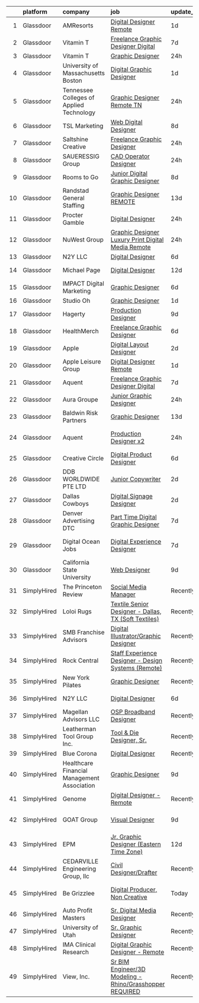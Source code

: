

|    | platform    | company                                     | job                                                                                                                                                                                                                                                                                                                                                                                                                                                                                                                                                                                                                                                                                                                                                                                                                                                                                                                                                                                                                                                                                                                                                                                                                                                                                                                                                                                                                                | update_time   | location             |
|---:|:------------|:--------------------------------------------|:-----------------------------------------------------------------------------------------------------------------------------------------------------------------------------------------------------------------------------------------------------------------------------------------------------------------------------------------------------------------------------------------------------------------------------------------------------------------------------------------------------------------------------------------------------------------------------------------------------------------------------------------------------------------------------------------------------------------------------------------------------------------------------------------------------------------------------------------------------------------------------------------------------------------------------------------------------------------------------------------------------------------------------------------------------------------------------------------------------------------------------------------------------------------------------------------------------------------------------------------------------------------------------------------------------------------------------------------------------------------------------------------------------------------------------------|:--------------|:---------------------|
|  1 | Glassdoor   | AMResorts                                   | [Digital Designer  Remote](https://www.glassdoor.com/partner/jobListing.htm?pos=120&ao=1136043&s=58&guid=000001821f88aaee8207ffe48c24331f&src=GD_JOB_AD&t=SR&vt=w&cs=1_9cef31d6&cb=1658386427067&jobListingId=1008014582739&jrtk=3-0-1g8fohapljrqn801-1g8fohaq22ap0000-a6af4d5b4dea0c15-)                                                                                                                                                                                                                                                                                                                                                                                                                                                                                                                                                                                                                                                                                                                                                                                                                                                                                                                                                                                                                                                                                                                                          | 1d            | Newtown Square, PA   |
|  2 | Glassdoor   | Vitamin T                                   | [Freelance Graphic Designer  Digital ](https://www.glassdoor.com/partner/jobListing.htm?pos=112&ao=1110586&s=58&guid=000001821f88aaee8207ffe48c24331f&src=GD_JOB_AD&t=SR&vt=w&cs=1_07ca1f8d&cb=1658386427066&jobListingId=1008003371939&cpc=334ABAF5D42DC775&jrtk=3-0-1g8fohapljrqn801-1g8fohaq22ap0000-b8aaf4f790a6822f--6NYlbfkN0DMrcEu7yrtATojKJA7cEzGQ3FdRGWLh0CZQInL4ECGI6k5tN82kdM0cJmh4vC7GgjKNvTzYday83o81_T4WKA7b-d9Hj33A104tepf51FPuFTB1Ljl-RdeiHAR7waaXXEbP6UQJH3qO91B-OiRteeOFAg_UGoOJfky8aSC0JcLRYENZb5WaXlpFd2GNE93ocRvHTwS6xRAMf8YBJR4vVYS4GxoweThdBuQc2f4njIHf9aVm2jhRlQD9qEFSoew_7mNZfEed7EdGCpbSBIGvL8qGIck6A4pFEh1F0BFQuYG3pXta28mHEbtewl9JZdvuW1Pq3fIyR17mvEqnfcYMMxpPUkjRLr_nMncbrdtdAAV1YeHQgbv8nQl8v104-CVl06KTDYajtDrRiS_X-kLKFRSgBl_z02mkk57YRwOD84reMqeFCpKkYMzm8t0dKNZf3b8ISScG1hcb5WBx1i_ZDql)                                                                                                                                                                                                                                                                                                                                                                                                                                                                                                                                                                                                         | 7d            | Boston, MA           |
|  3 | Glassdoor   | Vitamin T                                   | [Graphic Designer](https://www.glassdoor.com/partner/jobListing.htm?pos=116&ao=1110586&s=58&guid=000001821f88aaee8207ffe48c24331f&src=GD_JOB_AD&t=SR&vt=w&cs=1_9d282ae8&cb=1658386427067&jobListingId=1008018057379&cpc=9908D8D4413DBB8A&jrtk=3-0-1g8fohapljrqn801-1g8fohaq22ap0000-b34f1ba438c4c5b8--6NYlbfkN0DMrcEu7yrtATojKJA7cEzGQ3FdRGWLh0CZQInL4ECGI6k5tN82kdM0OKoro5eXmjoz94zjfMuFWQiIv_mxof0hkcDijtM8cE3Zrrpjl5ONfIMATkHEfoiZ_tt6s0Ov56emX9D9Y1aqgAbeTtzstjKKbbDSG49_if5dtP_aZ9CoTlug1Hd8murmYMPKCxNI40c8n79AGkh2d7fWRvNkSFsnBu6fEasK38s8HoH7q9VUQhdM6ofPJGmNoPm6DZ24f6mwrjudHS_QaHcrXTN66KqUdbo1XFF66_WDxtzWzUEdVeNgWuync4fmsRWnBUvwM8NpBp0VPbIA_73v8jgZ_t9eoYqgSFuAiYyH2wMhHAvrt3IoB0zNtlNfnKhXwvWqhh2i_bDZU5oNbU85kyaTh2cNasP5gQ_WOm6IBedUgMl8QmlsdYOS0ZBoAC5pgYze79urbI1ffbRDshvQFqY1yb7Z)                                                                                                                                                                                                                                                                                                                                                                                                                                                                                                                                                                                                                             | 24h           | Remote               |
|  4 | Glassdoor   | University of Massachusetts Boston          | [Digital Graphic Designer](https://www.glassdoor.com/partner/jobListing.htm?pos=102&ao=1110586&s=58&guid=000001821f88aaee8207ffe48c24331f&src=GD_JOB_AD&t=SR&vt=w&cs=1_1d4ca17c&cb=1658386427063&jobListingId=1008014964219&cpc=C5F9C09AE97B3D2F&jrtk=3-0-1g8fohapljrqn801-1g8fohaq22ap0000-8b70a8eaa31edfc4--6NYlbfkN0BOsTZtD1MWJNjHX2VBq8FLDvIH-gLsnwmSGJ_DSZFcTubVkk3NCLU_h5BDSon7PBwyCKRFQGH0jcz9BkOovZokxfW_6w_PUzd_N3cdy_vH6D0gXp7A1EE9oPRjxmW1gHHjcqERMN1n0c-7BCkBhuywrN6BV9MCDkXvZ1SYgA_Ee25oaeKQntMt7BV1UK-oA1A6xDECWWhPmo9gBPQmGLxQgSZ6OnkzPgaB1oaAhy22vaG_TSAPzZhLpx6Hd5-KVPSlIo_9dvESJQHtnJKoaCX_fMwSy9qqMTk3AJWiYnNlboyhmwJthbYWUTimCqPXAOxAl0ESbmw8RQ-Y2FA6WAunOfRbgRyKkQao5HZAH9qcBbbxHRdIovpYGuiycK6AJNMmI7Hr0Uh3EpviVnhEmxVxRuMzZD4pIoKEK86Dc3pMCNkqURUomzBlZ0zphouF_1yo8gE7eXXxR7L1Gt7jCLTAfU8E8Vw1B6EYb7peu2d8X4EKrDmZR6ltxFXhPQNzt3Ww49sZRNHFoaQWsMRVxin8EZdIuS-1iiXCaLDP22VGzD_DDKAxJ614MxLtizFycEc%3D)                                                                                                                                                                                                                                                                                                                                                                                                                                                                                                       | 1d            | Boston, MA           |
|  5 | Glassdoor   | Tennessee Colleges of Applied Technology    | [Graphic Designer  Remote TN ](https://www.glassdoor.com/partner/jobListing.htm?pos=127&ao=1136043&s=58&guid=000001821f88aaee8207ffe48c24331f&src=GD_JOB_AD&t=SR&vt=w&cs=1_757ec843&cb=1658386427067&jobListingId=1008017737818&jrtk=3-0-1g8fohapljrqn801-1g8fohaq22ap0000-b027617f5c1c88f9-)                                                                                                                                                                                                                                                                                                                                                                                                                                                                                                                                                                                                                                                                                                                                                                                                                                                                                                                                                                                                                                                                                                                                      | 24h           | Tennessee            |
|  6 | Glassdoor   | TSL Marketing                               | [Web   Digital Designer](https://www.glassdoor.com/partner/jobListing.htm?pos=126&ao=1136043&s=58&guid=000001821f88aaee8207ffe48c24331f&src=GD_JOB_AD&t=SR&vt=w&ea=1&cs=1_ee5f1ae4&cb=1658386427067&jobListingId=1008000414427&jrtk=3-0-1g8fohapljrqn801-1g8fohaq22ap0000-55f7859bae5b66f6-)                                                                                                                                                                                                                                                                                                                                                                                                                                                                                                                                                                                                                                                                                                                                                                                                                                                                                                                                                                                                                                                                                                                                       | 8d            | Remote               |
|  7 | Glassdoor   | Saltshine Creative                          | [Freelance Graphic Designer](https://www.glassdoor.com/partner/jobListing.htm?pos=121&ao=1136043&s=58&guid=000001821f88aaee8207ffe48c24331f&src=GD_JOB_AD&t=SR&vt=w&ea=1&cs=1_67b40b99&cb=1658386427067&jobListingId=1008017382989&jrtk=3-0-1g8fohapljrqn801-1g8fohaq22ap0000-47b702359c2592fd-)                                                                                                                                                                                                                                                                                                                                                                                                                                                                                                                                                                                                                                                                                                                                                                                                                                                                                                                                                                                                                                                                                                                                   | 24h           | United States        |
|  8 | Glassdoor   | SAUERESSIG Group                            | [CAD Operator Designer](https://www.glassdoor.com/partner/jobListing.htm?pos=101&ao=1110586&s=58&guid=000001821f88aaee8207ffe48c24331f&src=GD_JOB_AD&t=SR&vt=w&cs=1_5f78b5b9&cb=1658386427063&jobListingId=1008017844383&cpc=31D92C3C5F3D4D46&jrtk=3-0-1g8fohapljrqn801-1g8fohaq22ap0000-845832f71c91c355--6NYlbfkN0A-FFjrYb3soGyNQt2RAhuSTdaxDAYxxY3Vcfe1-bdXvbP_zIzaDehkVWTkt9YafNx1OJGYuiOlKROS9bjvLL-MpZKMg86sF0PG3y3iYt8ERC9yOC7s-FeUxMDSL7e0eXhj1kkpMwiNYC2oM9Q14yvyD2gi_IvZkiMKYhBZO64VnqtCu-zV1MvtDky1xN28O7jAHTDgkB_j7fFe3S7MizvnsOgrgivIwksY_HUZMc7znIaEi0TYjSquG79ArEqk9KBwKIqMp6ZNl-rb1O4cRYJA0v953pcOoDfV5wghHRJHmeLMF5x_NhhSbARmQX9a5KDQ8fqSp5KckYD44dzNrISxsgyeuh41yffdeG1Eb7h2zpEdImTuRDz7QF-g6F5VX8B9cQdaddtRpTS3j9bFyzUNhDZ_J5ybGb8ALvzfGfw4HxtqIDPsSaQVJiUnjLtZcyebb671ZeRkLDtnwwL_oT6nl4fR5AVmNlrFdh1T-42p4gymITTITB4G35X-Z_uv0fuB4rbNRw9j1GN4uQy_SQoQcbBXd-AIAi6d9imJvLvFoRNGhz8QcmuJXdHP8RpTmu65-TrZaHbO0_1pbTBoNE6siRJ_rUAkGJCmDBczrNsDwRsqD0V6v_ZW9L8QQBJ55l3AtYideEcCFW3kGX76bSzOISIsK-QkI8U%3D)                                                                                                                                                                                                                                                                                                                                                                                                          | 24h           | Phoenix, AZ          |
|  9 | Glassdoor   | Rooms to Go                                 | [Junior Digital Graphic Designer](https://www.glassdoor.com/partner/jobListing.htm?pos=104&ao=1110586&s=58&guid=000001821f88aaee8207ffe48c24331f&src=GD_JOB_AD&t=SR&vt=w&ea=1&cs=1_b3529778&cb=1658386427064&jobListingId=1008001148728&cpc=AC285F3A3ECA6BB0&jrtk=3-0-1g8fohapljrqn801-1g8fohaq22ap0000-74276c1bbba1a979--6NYlbfkN0DQkrWslipYdAKKBYyyAy12PZe5Qif844XZvzAwxKbcyIRxhdHaqMzJraSVoY3LdvZUnxckYEK1smmjb8RstgBo6vXmKg0YAPBg0DD6VgXZZtpqUR1_Y4DfY0Jt9XSCt80yXKDC09bs5r2Ui2AKEw_yV7HLv_WzlmD7RtLNijOgqK_98xzQPpdxoE6j_KAh4QllPpACQsGCZYHDcILzEU44WTOfkBzqcWep669Pp1-7mMBZD6WO8MSeNDqUWxh3NVhJHH-O8KNV8mryCVHvv64gbpoT0NRzuyBc1yTbnibo4T7tY2X5JbqXVmMmLQK4qM1Wed2Z0RrQ9iOrZZT5gcFWPGaxJYJCTwLvJp5Dw0Nk1kswcPP7ZChv_UEXohLTav-4iS7xbe3kixuElnxSw0uCwWRXya9zQNe_f4hFd93g5CswWsCmG2UQ3iA9XbEepryhOhthMe5wr94YdGyfzLfrmKzWXZCp39MZwc5NfEvEEGDxiAJdwLUY3c8u3VbnVKSfG0g0SnR7TJAUouVDV42I9Z9RnCLUGQtdEk61FLfeoA%3D%3D)                                                                                                                                                                                                                                                                                                                                                                                                                                                                                                             | 8d            | Atlanta, GA          |
| 10 | Glassdoor   | Randstad General Staffing                   | [Graphic Designer   REMOTE](https://www.glassdoor.com/partner/jobListing.htm?pos=110&ao=1110586&s=58&guid=000001821f88aaee8207ffe48c24331f&src=GD_JOB_AD&t=SR&vt=w&ea=1&cs=1_1b80669f&cb=1658386427066&jobListingId=1007990726948&cpc=8795CF9063CD573D&jrtk=3-0-1g8fohapljrqn801-1g8fohaq22ap0000-4705afaf81c910a4--6NYlbfkN0BP0SNj5t90jkfF5SbRhYc-YYyKnIlIACqwosTKYtJiUOPFcGVraBBNH3PqNVaKMlOuVmRJWKrrq4EM2jRhWlKfZxM8eXEywoHlN3U-M2UVWO94To79VdvpioeFj0KoewcVhePBU7vspZEM1G4UbOHc7zykI3Y0lskQjYjoXHr1-1fzniQvjeCbocNWq5LjqS6eVN6UFG7UW9ICIBm4lwTp5hR_ojGMrHglSZrth8xVFJNN77jB83RZtYXGR4M2npShJQQ_aWUOa2zYNvsJhWcG3RfKVo9-PsuZarli-iL9f6KhAHndv2KLmOHOiMzUGoEKQ8RF5GMnFpIWeiUFxYyPV1wVvRcNRZO-6lJ46UGSAMMbfP6dc3HgQz3MC2xqowPEO8FtU8a8TvYSqkXmpwEUDiuXjRZudp6giJAImH0FNBxVJuJL4J55IJ9rWeRl9A8ecaM0htFNtsjZceYJSrmpcBPJwrzjF0X1k33AmD5sl1rllE4brFfqCtbx322UDxFn1lsJ87BkNSMbUNirnPucaFxD4jUoI-JrRmaOJFZtjCPTsd-Y6HEB3Taz0MpnJ0bJB5jSWG_Ov4K-H-PML2f_HsnQate4EMqOqp1rOCXtODSiWNJlNDeH-RkyeNtotxdUbyhSIBrTrjaWmzWKxzkxWEmceW60hU8%3D)                                                                                                                                                                                                                                                                                                                                                                                                 | 13d           | Remote               |
| 11 | Glassdoor   | Procter   Gamble                            | [Digital Designer](https://www.glassdoor.com/partner/jobListing.htm?pos=117&ao=1136043&s=58&guid=000001821f88aaee8207ffe48c24331f&src=GD_JOB_AD&t=SR&vt=w&cs=1_b22d6645&cb=1658386427067&jobListingId=1008017602744&jrtk=3-0-1g8fohapljrqn801-1g8fohaq22ap0000-8584ddaa98becea2-)                                                                                                                                                                                                                                                                                                                                                                                                                                                                                                                                                                                                                                                                                                                                                                                                                                                                                                                                                                                                                                                                                                                                                  | 24h           | Cincinnati, OH       |
| 12 | Glassdoor   | NuWest Group                                | [Graphic Designer  Luxury Print   Digital Media  Remote  ](https://www.glassdoor.com/partner/jobListing.htm?pos=106&ao=1110586&s=58&guid=000001821f88aaee8207ffe48c24331f&src=GD_JOB_AD&t=SR&vt=w&ea=1&cs=1_a00e40e6&cb=1658386427065&jobListingId=1008018246750&cpc=47CFDC01B3F81FAC&jrtk=3-0-1g8fohapljrqn801-1g8fohaq22ap0000-86aeee7ca621c6bf--6NYlbfkN0DWCPMblvXmg65e051I_4RS2vwM3HfOIbdzHgj0Ry8eUTX2grtM8WtZedPS-r9tmH-it_c58YA3SJkQIyd9c9uCjTqEP9O2jUZQ2ifxV2g0TlZ52NYH6mne5Tx4hww6hsJ-f_HF0cTEOEQY-ofhY3S2GN2hVGt7SSsYTf3n16X2WmTNQN5dzj4zwdnbVHQnCyaRW0wh31nLwKF01zuolQhumD1CmtMRumWY9K64INlFADgKj7LaSeFx3ECTxZr2dCTi05YBRtui_lkz8-v_6jE6M4rDx9j7iQpah5DLdgelOWNoGte-8vk3eeysEHANNZpiX9WJ5jF7vj8VRWoYl9Np9hOQ8sIIFdDfG-RcLkDYoKL68KQBgelp8sQatEUOTlPIIi35r2s40zzlrAU211hdOZNySFl7yi-YETYLb5UqxhNGrWIEeBJWIfdE9E2ar31v01Phc2Esme2cVIs85im_sDXLpVHp_OYRgb1fTHxWFz6lWB6g582Sds3d6edk6MM90fB1iUiEvth2ur_NcjJB)                                                                                                                                                                                                                                                                                                                                                                                                                                                                                                                | 24h           | Remote               |
| 13 | Glassdoor   | N2Y LLC                                     | [Digital Designer](https://www.glassdoor.com/partner/jobListing.htm?pos=122&ao=1136043&s=58&guid=000001821f88aaee8207ffe48c24331f&src=GD_JOB_AD&t=SR&vt=w&ea=1&cs=1_eac6081c&cb=1658386427067&jobListingId=1008006150467&jrtk=3-0-1g8fohapljrqn801-1g8fohaq22ap0000-23e569ce90aa70b5-)                                                                                                                                                                                                                                                                                                                                                                                                                                                                                                                                                                                                                                                                                                                                                                                                                                                                                                                                                                                                                                                                                                                                             | 6d            | Remote               |
| 14 | Glassdoor   | Michael Page                                | [Digital Designer](https://www.glassdoor.com/partner/jobListing.htm?pos=114&ao=1110586&s=58&guid=000001821f88aaee8207ffe48c24331f&src=GD_JOB_AD&t=SR&vt=w&cs=1_0ba985dd&cb=1658386427067&jobListingId=1007993312462&cpc=F41FEAB56D215062&jrtk=3-0-1g8fohapljrqn801-1g8fohaq22ap0000-b4c50ff3e5144108--6NYlbfkN0BR3ykMnr3Vw97HK5IC0i9Uo32NXohanwqRY-CI8z69bhgeevNMD5Qwspc8okAYAwbHCAgRIGHZUEbQR1Qh51-rf2wgaQqQHkD1oQit1heLhUHKWulw1oHSYIoPb6uTeCP7UtCyRWYsjfBIMhojtYXtWi_Y4XJOpgm4CQFcwrm3tNM-va1UggCyQww1G6srswOV3zHoUjN52_YxDJVrujiBn1RIDHKgF8rWcGSsYg0K_BborVw1aY06CmOS9IVHgnitNuzIwhGg9z5i1KaCK4elTj95avQJE9mV1j-lJSSuoiug81KeqnQ2N_wLWDmNUe41gIlxMiz8d3qMoTTFY7PwZnw-qoBTi6Ey9nocuQTYW3KBwhqZxy7Cxvcr21P8wINXLv_09yPZatgN8OcuwpcS_kxt2VWt7scpJ544jQTpr5xJzT3oMx4WePOGNwhp-VTE5ULW9Gx6gDuA3Z8aquOya-4eQoPGONQ7awVeSUHu82TX4cMZgbGWQ_ie3tk9JJRApELdGW48gVXpQN9uPrjCr5RRxIYY9vLMue29EXSM_0fyq48cT8tqUX2X0-UeALQXY18QT4u-axzx-r05xDE64irv4YR9x8cff8AXvRKx0WUuRGJ60yMSe0BY_f0dM-dk_QYtj26LxB02_Le5d0njaW1CigeD7sGE6IiTYW6hZ5gfYnKLCrttXykEi7oiVUfqZK-plAXrgLGwbVS2sxrDZfAbU_XM6zJfJPTJrDgvcMIFbxfc7KwcHJw21AOQa53s5VB7hQKuoN2u-r4824S6miFK3TOeWjNp6rfI2W_oNS0dj6BNqinF1JS-23BiM3kSf_XwAFFMlGO7jtZXdwXxRxKn_GaVaI5LtwxybRcZ4VEWtY12bMnX0g0SN9jHfA0q0CRPe4U3RUD8YXeqWBfk6dx_Ki7KInc-DNUdhyluDsiUjRV2LZot_CE7ZmxWwiVzd09r3MgpWjkb412pleHYbuLWdkY3K6MeSPXVR9wNPg2mIVn5JRNJqueSGo2JDBNT-M-Lr8yZ0YPdF-OE6VnTQ7zFqTIslDGS6gt73yMjiw%3D%3D) | 12d           | New York, NY         |
| 15 | Glassdoor   | IMPACT Digital Marketing                    | [Graphic Designer](https://www.glassdoor.com/partner/jobListing.htm?pos=125&ao=1136043&s=58&guid=000001821f88aaee8207ffe48c24331f&src=GD_JOB_AD&t=SR&vt=w&ea=1&cs=1_14dfd158&cb=1658386427067&jobListingId=1008006624259&jrtk=3-0-1g8fohapljrqn801-1g8fohaq22ap0000-af01c3dc37756a8e-)                                                                                                                                                                                                                                                                                                                                                                                                                                                                                                                                                                                                                                                                                                                                                                                                                                                                                                                                                                                                                                                                                                                                             | 6d            | Remote               |
| 16 | Glassdoor   | Studio Oh                                   | [Graphic Designer](https://www.glassdoor.com/partner/jobListing.htm?pos=109&ao=1110586&s=58&guid=000001821f88aaee8207ffe48c24331f&src=GD_JOB_AD&t=SR&vt=w&ea=1&cs=1_e77c2ef4&cb=1658386427066&jobListingId=1008014763391&cpc=334ABAF5D42DC775&jrtk=3-0-1g8fohapljrqn801-1g8fohaq22ap0000-7f0a677e82384868--6NYlbfkN0AmLabXY7J6JPiiqr1lOxmFtP62cZVRFrUdLjQL4b-L8eQ7-McrdDuV3YRHJQOTQk174tc6JZEMj2QpUGftsfAO7GUij31hKg4Y7oKky-_lDOoRkdpghXACcRguC49d5mjaQVJDqGUQpRQ0YIExfbvSeERIUriCtVpel_zEhXiVTzm-3quUxj78ttm5LKc3vcjC5-_becftWt5eiPouj5tBsDr1LjPgp0lgH7AjKiMqeCrPL1IBvpS6taMDSIKhH9rW0SQg5TeUotGA3deVceQlgFtJ6XI7uyyglSFr2eyjP0t4e0R2XOPykxu04da8rRKGnHD4qUibo9PuBbE1_tOB6hz0v_pKrgUXDrTN8mIGvjbwK21dZ66Wrbp17VS1tCv-W_Ug7S2dNxrb--11UjbfBIfWL-VP1rl34p65I3QdvYbnLx2uSsdBhmiMeGsloYIEszgwYg8v5Ap-6FeE45TH99U-8Dum_Y6efy8AkGHw3-kzQPkXBspF)                                                                                                                                                                                                                                                                                                                                                                                                                                                                                                                                                                                        | 1d            | Irvine, CA           |
| 17 | Glassdoor   | Hagerty                                     | [Production Designer](https://www.glassdoor.com/partner/jobListing.htm?pos=129&ao=1136043&s=58&guid=000001821f88aaee8207ffe48c24331f&src=GD_JOB_AD&t=SR&vt=w&cs=1_d30d335b&cb=1658386427067&jobListingId=1007997898874&jrtk=3-0-1g8fohapljrqn801-1g8fohaq22ap0000-80620f69fd6fc776-)                                                                                                                                                                                                                                                                                                                                                                                                                                                                                                                                                                                                                                                                                                                                                                                                                                                                                                                                                                                                                                                                                                                                               | 9d            | Traverse City, MI    |
| 18 | Glassdoor   | HealthMerch                                 | [Freelance Graphic Designer](https://www.glassdoor.com/partner/jobListing.htm?pos=108&ao=1110586&s=58&guid=000001821f88aaee8207ffe48c24331f&src=GD_JOB_AD&t=SR&vt=w&ea=1&cs=1_b72b66fe&cb=1658386427066&jobListingId=1008005751463&cpc=F41FEAB56D215062&jrtk=3-0-1g8fohapljrqn801-1g8fohaq22ap0000-d04551f9b2678583--6NYlbfkN0CJfBDSEeEc7eUnd5rVrn_aucFjVrvzgr_Il_-mepVEc-BLHCDOq-mgCmeFXAeYHsF02brgSvziQCU-GFCF8qBdIgZ04X2e8CQON-LG0-R62OPXwxprqx22bF7M5wxVJHq92As2CIT941S1gZZvlDWFP2MWM1HNHby7FZViwuXuOIwvH4DhgIfXsCY_sHGqok6ABfQZW6yOjDFcIwazS-OAGxEhQDl7LZoMdPFrWJhTkofK2wRmsWUp6_zMUEAYST6oHjOb2NqjXCX4nZimmqDx7tG3Vv1CGDqahnlBA6Y7w0Y7XcluqTQpQd95p3LOV__P9qLq3a2n6EX1NTrYtMJHWvNx4CB9hhTzowVLAwH6ZIpX6VV2chKS0N8E3vXgI21qT37lU5h1MhayhYhT2Ywump7esfW75NizJfFqWGLfSgUG6Uc9ejlQBPnldtsQfvNFk8BPZjBALj2VxiQhQ-EO0qmkZl2snEpL81xK8iyaiPY1x_568a7Ia0u8CmHUyd0%3D)                                                                                                                                                                                                                                                                                                                                                                                                                                                                                                                                                                | 6d            | Miami, FL            |
| 19 | Glassdoor   | Apple                                       | [Digital Layout Designer](https://www.glassdoor.com/partner/jobListing.htm?pos=103&ao=1110586&s=58&guid=000001821f88aaee8207ffe48c24331f&src=GD_JOB_AD&t=SR&vt=w&cs=1_0b516704&cb=1658386427063&jobListingId=1008011631933&cpc=A65DF3A704A48F9B&jrtk=3-0-1g8fohapljrqn801-1g8fohaq22ap0000-81087f4191593f74--6NYlbfkN0BvKrLyj5gPmtZO9T8euul8TCxuuKNOtzRJOomxnwSEodTz2Bc-sPZl8WPllYOnI2jRAwbqYtCDSNa1Nyge9LP2OsFddVr1l2yvC9r7_OpQ9J572S5cznVKATasxZZJjp8IF1wxyFmTR-Rv61W5v506zH_unoXmq8VXRil-cQLLBFlgd-PYSdneFKT-R0OH2DwcjMMq-m3gBXRak_t5Jyj0A-TiAXE3xsLDGDMTDvzTG38ckekMp13LM1vkFRZsBFnmOhkhMAPAnG0CGNyKUuFIXqFitUR6VcLS3e2lTJzJy3ek_hgqfeeKPVhUxdyXQzWJzawArZjakFSsAkDa5R0mANTfRXM6UQs2ftRGnjyQjG2ksRr7pLAvEvroEhfsh08_ZKzMNjOT7pFy_Gzmh7O3o3wZ0utMuTlZcwvBiY4VhoBIDNi0AhRqz28XRVf4mJ64Jb88ICuHH9r4v3dmQrmwENJG99a2-xvQ086gDZ50lsnfkwhKMpc5jJl2xa-APK8Csqu-cUMe8yUsbsUos9KIo9sQCw138Nlf_GtgavLvCYiypXGID9vSSxdjuhN4pdj8lWjugpklxgDj5sy0K--GfVRONcjpIvepcEhdZsFQTJlaa4hmpZF-EO24_6PreJCjR7vBLwdQh5DvUKDSw54pmkOzd6qj0E-qgSUMxNNcBpocbjxKWrFy9AEgoQ9B6Y6OeD8IgP8Gi0MaF4RExckMgsuVR8XIL3c8JywlWl965TEkcak59R2-fxjJGeeVQpa5i97szAkMU0DxdJgXmVJNaPFjtw_dRvpQaX4-7-QkSMVW627ML-agu-8lcFrdy-xKzmOSw8ibfnl0TJtXcwApOnQUqV7iuSB2Kg6BRKUaaEr5tPP3YOp4ZhSOyODz-tD84CdxzOfGdw8iPtq9_Qukf3J2FVhvDeslPbljHpk8Oc6db2ZRzCjuadbumBM3oWBk4LGLDe266Q%3D%3D)                                                                                          | 2d            | San Diego, CA        |
| 20 | Glassdoor   | Apple Leisure Group                         | [Digital Designer  Remote](https://www.glassdoor.com/partner/jobListing.htm?pos=118&ao=1136043&s=58&guid=000001821f88aaee8207ffe48c24331f&src=GD_JOB_AD&t=SR&vt=w&cs=1_2f555977&cb=1658386427067&jobListingId=1008014608890&jrtk=3-0-1g8fohapljrqn801-1g8fohaq22ap0000-86c3ae41ddee1c3c-)                                                                                                                                                                                                                                                                                                                                                                                                                                                                                                                                                                                                                                                                                                                                                                                                                                                                                                                                                                                                                                                                                                                                          | 1d            | Newtown Square, PA   |
| 21 | Glassdoor   | Aquent                                      | [Freelance Graphic Designer  Digital ](https://www.glassdoor.com/partner/jobListing.htm?pos=115&ao=1110586&s=58&guid=000001821f88aaee8207ffe48c24331f&src=GD_JOB_AD&t=SR&vt=w&cs=1_a5f265d9&cb=1658386427067&jobListingId=1008003545844&cpc=F4EED0218A761C36&jrtk=3-0-1g8fohapljrqn801-1g8fohaq22ap0000-d76c20a269c53c77--6NYlbfkN0DMrcEu7yrtATojKJA7cEzGQ3FdRGWLh0CZQInL4ECGI9gD0Wolx9R2v-Aex0-GK04yPt-upQdo0XiJLa-I22KSxUnQo05J_hrJhbGxIhbmcfVC-xMf3E06Jq3qkG9uVBXC7pswMq01_4u5HibExqvuEFpwQg8lCGqXTR3gUICnAIlXwKSBQQeziBFnGLXvoxSIR5Gp3L9yVTfOeg8XlwT2naUug1qvwXf-qMNd1DzCZ7tQ4-_ZH2AujMkClOCR4XbR8LeAPLNG6IgPuVd-25FjxgvshlF16-oJDZzhQlYNtZzn937v23gLZTybMb1kGwzYMxteiuwfwGMNKvmwngj24iFDERNiBqZn0jp0HW1D-eEket-eOnfjdZoCt3Z5OiM-xSLIRGl7_V2fDOZdBdXXQwHChbIZdq1qSi-ID3EKsHwsIYLjrpjyNB6FPVhCN4FXpcf1wfyqOg%3D%3D)                                                                                                                                                                                                                                                                                                                                                                                                                                                                                                                                                                                                             | 7d            | Boston, MA           |
| 22 | Glassdoor   | Aura Groupe                                 | [Junior Graphic Designer](https://www.glassdoor.com/partner/jobListing.htm?pos=107&ao=1110586&s=58&guid=000001821f88aaee8207ffe48c24331f&src=GD_JOB_AD&t=SR&vt=w&ea=1&cs=1_9fc7fb25&cb=1658386427065&jobListingId=1008017614236&cpc=26740BCDE5E48596&jrtk=3-0-1g8fohapljrqn801-1g8fohaq22ap0000-318ec95a2ddcea1b--6NYlbfkN0DWtRa9NJfjQIs4MWRRqD4F41esfMsK79cV24t80VXfzUK_fEmIZn_-GPoh8QBZf-O_md9hDO4BfddLCAxz9O9UDgMM891x9BTiT5sKfMbGKzNHL6LPoxOmeNTlo8SnF6mfW2H-mnt0yn_v1f-TdomILJ1tmIKpZwt0wUOl-LR3YShKbOtptMnb9F0_S5k3EiXME9ghpOlP0yuWFYOok2DAU3vLvza62jd0GTetwa1KZAcgZm4sOexcHGj6uBlwqmuvKg1_Re9W5ILjuBiKejHvjOjfWP85Rw34vaKnBCk5ZdfMoTo1y3c_MvwUKPunStUidGviqz68fUZ4ltsZYrs6aXJZUdt4yeYbg2V1znRCRJdJ2QyZ5vu3KXTVTGcf6_3b9HY6_ayHyqMPhyIP15O9RL9ral7H_RacuHPz9Sw5NcBwzmfnExQpeXD5xy6cWbkLu8V67rbPJiML3vxmbyi4SD7EVRBuMGsS9k8TJflOm2Ymqp6ZMjW-2Hura-rg4Rk%3D)                                                                                                                                                                                                                                                                                                                                                                                                                                                                                                                                                                   | 24h           | Miami, FL            |
| 23 | Glassdoor   | Baldwin Risk Partners                       | [Graphic Designer](https://www.glassdoor.com/partner/jobListing.htm?pos=130&ao=1136043&s=58&guid=000001821f88aaee8207ffe48c24331f&src=GD_JOB_AD&t=SR&vt=w&cs=1_5f9a44a7&cb=1658386427067&jobListingId=1007990252376&jrtk=3-0-1g8fohapljrqn801-1g8fohaq22ap0000-61b621b868318725-)                                                                                                                                                                                                                                                                                                                                                                                                                                                                                                                                                                                                                                                                                                                                                                                                                                                                                                                                                                                                                                                                                                                                                  | 13d           | Remote               |
| 24 | Glassdoor   | Aquent                                      | [Production Designer  x2 ](https://www.glassdoor.com/partner/jobListing.htm?pos=111&ao=1110586&s=58&guid=000001821f88aaee8207ffe48c24331f&src=GD_JOB_AD&t=SR&vt=w&cs=1_7124ec4a&cb=1658386427066&jobListingId=1008018932000&cpc=A65DF3A704A48F9B&jrtk=3-0-1g8fohapljrqn801-1g8fohaq22ap0000-8ea384a0eeeeb3e5--6NYlbfkN0DMrcEu7yrtATojKJA7cEzGQ3FdRGWLh0CZQInL4ECGI9gD0Wolx9R2v-Aex0-GK0599N6JfJrHwmKVIEictrnypLn4ozaqC5aVDZJP0k-aKzmnrTmVjHfJ4cQ2LkqyHK1Q9iu4w4smN9vclPZtRAqdcpsFvsRiavO5ZMaSJeRBZ7qhAZ0KbpL21uMkk3NIFNPsI1LPD-3DaEtfKGOlMVrDIaLYzo3seIpbefvKO4-Grw7Bc3wQEa01yjBn50KciKx-8Gjzxz5FeRylfFA0D-sMyb0JKPMPx5qkmfvmZSh8KRQ73cy1kFKLLlax652Nv8m0aLib0o5SDXeKPhoWQWx2rH7aO408wdq4fEi3t7XLa5aMOntV7iLl4CnvUpTFckqQtrj0tIX3MimusbSy__eFr6Ln7NjUZ8yr95mhioeRf06IidzyWxJhYV8zEnrRVamtbGfrN7HlhHsUi280lgTI)                                                                                                                                                                                                                                                                                                                                                                                                                                                                                                                                                                                                                     | 24h           | San Francisco, CA    |
| 25 | Glassdoor   | Creative Circle                             | [Digital Product Designer](https://www.glassdoor.com/partner/jobListing.htm?pos=113&ao=1110586&s=58&guid=000001821f88aaee8207ffe48c24331f&src=GD_JOB_AD&t=SR&vt=w&cs=1_b8a2f7d9&cb=1658386427067&jobListingId=1008005241044&cpc=FA84DF7EA1EC2398&jrtk=3-0-1g8fohapljrqn801-1g8fohaq22ap0000-fde372aa508be703--6NYlbfkN0BPwlZa85gbT4Q3XYQoU_uQn0Qmw9zd_9UNfmcwtqAVud1yvyq1Z4UAlx1bxhDUi3KBQpObBeruR-PuFyv2wp_gYMWOSKW04wqlcECNghEnBEFS3QfeaK5Ap5kXAx6TxVJaOy-TL26iJUeaUX9znKe1cT19wR8eUHyzCb_VX8Wy_rlhsSMUusTu2kayB_zve2wbqqqeMuSYYui5gor8COXGIEFz6OCf-Q4pj-zoQI3fUnTOdxq0eXjtlGDMPn1gnq2ss8db5bp4CcQyotROSgC_XgC8O05E4FmxYu_Gg0qw4XsKXfCnB4cEwKokmTevvu-fnb0M5LwlfAou8twZuZMrzHTvtWJH4-y50Uf7RnDWFZRA21AZhpZZVMF_9lByG8ERc0Iet5EGrqtQ3E6XDdqCn4r8mELuUhDvYs8HCHN10RcoprMjkTcBMK765sR1lLaJ0nm5RDHVhf7zm0996jMIeCPOyo_BjMzmiAt5ypvLERzayRw094zj0leJ0xvvs44%3D)                                                                                                                                                                                                                                                                                                                                                                                                                                                                                                                                                                       | 6d            | Raleigh, NC          |
| 26 | Glassdoor   | DDB WORLDWIDE PTE LTD                       | [Junior Copywriter](https://www.glassdoor.com/partner/jobListing.htm?pos=123&ao=1136043&s=58&guid=000001821f88aaee8207ffe48c24331f&src=GD_JOB_AD&t=SR&vt=w&cs=1_e4f55bd6&cb=1658386427067&jobListingId=1008012693286&jrtk=3-0-1g8fohapljrqn801-1g8fohaq22ap0000-e2b7449ff68f9282-)                                                                                                                                                                                                                                                                                                                                                                                                                                                                                                                                                                                                                                                                                                                                                                                                                                                                                                                                                                                                                                                                                                                                                 | 2d            | Marina, CA           |
| 27 | Glassdoor   | Dallas Cowboys                              | [Digital Signage Designer](https://www.glassdoor.com/partner/jobListing.htm?pos=119&ao=1136043&s=58&guid=000001821f88aaee8207ffe48c24331f&src=GD_JOB_AD&t=SR&vt=w&cs=1_edf6979b&cb=1658386427067&jobListingId=1008012494860&jrtk=3-0-1g8fohapljrqn801-1g8fohaq22ap0000-b590b36abc3e313d-)                                                                                                                                                                                                                                                                                                                                                                                                                                                                                                                                                                                                                                                                                                                                                                                                                                                                                                                                                                                                                                                                                                                                          | 2d            | Frisco, TX           |
| 28 | Glassdoor   | Denver Advertising DTC                      | [Part Time Digital Graphic Designer](https://www.glassdoor.com/partner/jobListing.htm?pos=105&ao=1110586&s=58&guid=000001821f88aaee8207ffe48c24331f&src=GD_JOB_AD&t=SR&vt=w&ea=1&cs=1_8b8deec6&cb=1658386427064&jobListingId=1008003226761&cpc=F5E96E35A1725171&jrtk=3-0-1g8fohapljrqn801-1g8fohaq22ap0000-f43df91542728689--6NYlbfkN0D788tVLZnHYB2JKTLmCXo4PydfvtZKcdbYx6lxKaz3Ivsieb2l0W2psYAGHG53dNsbPe40xTqn_a6JCbek6FtUiGWXf0f8ySbBndfgoLhooKUFZy6ZqYzIerPdSn7Xg91eBzWDdpi2Bltu3MhbCDQcjBUcLpRb_5ER59KzugphGrY5Pb219hZkpFKA-L5Ps5tq-8PqzPXcLp-QMeoV58M9j-XasKxVfvcRI4_rHXjHVKshw6ehhW9Jyp45lw7lWL0H6wMQ_3S2FlHVj4GNVjuiBjbTbtNREgzwc2HwV7Y2U5g9qMiaO6jqbKrYxX8m9hZwf28MRihaQitX5W5PhWBtXmrQ798QzcBaEoSyMFP0D54KcLu721e2gtAuw-U7hw89Wc-drwe_1BSpHspqCtptN6yIKgjXrDyG9XbDJhJtUp6M9jxVepRXwy3M0hPis4aWt0GO-cZRMXxzrXT-RiN_fELDrgG0CnRqzcQ7ILZN-gXhE4Tfkw9-paH34PinSuvWsooBSurNgdGV4xH6Lzfe)                                                                                                                                                                                                                                                                                                                                                                                                                                                                                                                                      | 7d            | Denver, CO           |
| 29 | Glassdoor   | Digital Ocean Jobs                          | [Digital Experience Designer](https://www.glassdoor.com/partner/jobListing.htm?pos=124&ao=1136043&s=58&guid=000001821f88aaee8207ffe48c24331f&src=GD_JOB_AD&t=SR&vt=w&cs=1_e49a8121&cb=1658386427067&jobListingId=1008002897030&jrtk=3-0-1g8fohapljrqn801-1g8fohaq22ap0000-0037ca88f3cefa6a-)                                                                                                                                                                                                                                                                                                                                                                                                                                                                                                                                                                                                                                                                                                                                                                                                                                                                                                                                                                                                                                                                                                                                       | 7d            | Colorado Springs, CO |
| 30 | Glassdoor   | California State University                 | [Web Designer](https://www.glassdoor.com/partner/jobListing.htm?pos=128&ao=1136043&s=58&guid=000001821f88aaee8207ffe48c24331f&src=GD_JOB_AD&t=SR&vt=w&cs=1_63a3e04c&cb=1658386427067&jobListingId=1007998160352&jrtk=3-0-1g8fohapljrqn801-1g8fohaq22ap0000-667cf0addabb1ea6-)                                                                                                                                                                                                                                                                                                                                                                                                                                                                                                                                                                                                                                                                                                                                                                                                                                                                                                                                                                                                                                                                                                                                                      | 9d            | San Diego, CA        |
| 31 | SimplyHired | The Princeton Review                        | [Social Media Manager](https://www.simplyhired.com/job/QjHhRx3bt_9j40rxau5idxFpzWL8vMe61rB--J-TshF8hShTghvdtA?q=digital+designer)                                                                                                                                                                                                                                                                                                                                                                                                                                                                                                                                                                                                                                                                                                                                                                                                                                                                                                                                                                                                                                                                                                                                                                                                                                                                                                  | Recently      | Remote               |
| 32 | SimplyHired | Loloi Rugs                                  | [Textile Senior Designer - Dallas, TX (Soft Textiles)](https://www.simplyhired.com/job/nx27XuJuawNUKklr2BH9bkRMWy83nmOgqDL9KzV7Zq9Zh_AJEGk41w?q=digital+designer)                                                                                                                                                                                                                                                                                                                                                                                                                                                                                                                                                                                                                                                                                                                                                                                                                                                                                                                                                                                                                                                                                                                                                                                                                                                                  | Recently      | Dallas, TX           |
| 33 | SimplyHired | SMB Franchise Advisors                      | [Digital Illustrator/Graphic Designer](https://www.simplyhired.com/job/8losub6_ILil13F0GnS6wgsyADSZ3qbqZG9ugB3tD5jYP4yUi78zsA?q=digital+designer)                                                                                                                                                                                                                                                                                                                                                                                                                                                                                                                                                                                                                                                                                                                                                                                                                                                                                                                                                                                                                                                                                                                                                                                                                                                                                  | Recently      | Remote               |
| 34 | SimplyHired | Rock Central                                | [Staff Experience Designer - Design Systems (Remote)](https://www.simplyhired.com/job/wGe6C28J11MkzfioyR_m9oiPg-qKrUibYOhMeZWgwGUY78Qox31bDA?q=digital+designer)                                                                                                                                                                                                                                                                                                                                                                                                                                                                                                                                                                                                                                                                                                                                                                                                                                                                                                                                                                                                                                                                                                                                                                                                                                                                   | Recently      | New York, NY         |
| 35 | SimplyHired | New York Pilates                            | [Graphic Designer](https://www.simplyhired.com/job/w3DLxUQ4LJmwg40zBP3r2mWd0aCE4bRwokq6CGH56nxEJ_1mOgG6Uw?q=digital+designer)                                                                                                                                                                                                                                                                                                                                                                                                                                                                                                                                                                                                                                                                                                                                                                                                                                                                                                                                                                                                                                                                                                                                                                                                                                                                                                      | Recently      | Remote               |
| 36 | SimplyHired | N2Y LLC                                     | [Digital Designer](https://www.simplyhired.com/job/KUaBwRfhdhC3XZo9yRXImpQUQTlPXWjsszQCq_NPx4nN4_EVY7se0Q?q=digital+designer)                                                                                                                                                                                                                                                                                                                                                                                                                                                                                                                                                                                                                                                                                                                                                                                                                                                                                                                                                                                                                                                                                                                                                                                                                                                                                                      | 6d            | Remote +1 location   |
| 37 | SimplyHired | Magellan Advisors LLC                       | [OSP Broadband Designer](https://www.simplyhired.com/job/ciuxo51gbko7GffD52DKo4UpAg6AQGeZqyURjzVjvA0YPEL1oa4Oqg?q=digital+designer)                                                                                                                                                                                                                                                                                                                                                                                                                                                                                                                                                                                                                                                                                                                                                                                                                                                                                                                                                                                                                                                                                                                                                                                                                                                                                                | Recently      | Kansas City, MO      |
| 38 | SimplyHired | Leatherman Tool Group Inc.                  | [Tool & Die Designer, Sr.](https://www.simplyhired.com/job/Tokke8GsFbURNTlh2o_mEd-YkEbSu-o3e_G2kL_lKIbN6Z0HOydvHg?q=digital+designer)                                                                                                                                                                                                                                                                                                                                                                                                                                                                                                                                                                                                                                                                                                                                                                                                                                                                                                                                                                                                                                                                                                                                                                                                                                                                                              | Recently      | San Diego, CA        |
| 39 | SimplyHired | Blue Corona                                 | [Digital Designer](https://www.simplyhired.com/job/yXyr6q4XXB5Kk9ditt865znO3xw1rfy9yb0zvf3dy9n23AJMymnEcw?q=digital+designer)                                                                                                                                                                                                                                                                                                                                                                                                                                                                                                                                                                                                                                                                                                                                                                                                                                                                                                                                                                                                                                                                                                                                                                                                                                                                                                      | Recently      | Remote               |
| 40 | SimplyHired | Healthcare Financial Management Association | [Graphic Designer](https://www.simplyhired.com/job/UAc2AusZQS3j4BSld0kxxbA644yzDeUNouG5wUsFqhZjQ7adhOxkMg?q=digital+designer)                                                                                                                                                                                                                                                                                                                                                                                                                                                                                                                                                                                                                                                                                                                                                                                                                                                                                                                                                                                                                                                                                                                                                                                                                                                                                                      | 9d            | Remote               |
| 41 | SimplyHired | Genome                                      | [Digital Designer - Remote](https://www.simplyhired.com/job/URp_KkxYVER-Tu-Si3aFTcx6HRJPtblnI_0hQ7sYM5JQDbGZdGmggQ?q=digital+designer)                                                                                                                                                                                                                                                                                                                                                                                                                                                                                                                                                                                                                                                                                                                                                                                                                                                                                                                                                                                                                                                                                                                                                                                                                                                                                             | Recently      | New York, NY         |
| 42 | SimplyHired | GOAT Group                                  | [Visual Designer](https://www.simplyhired.com/job/_pMABjasQnC6Kjsddnao3Avqh1mQpX-KZKVbp3CiHlY0QuQRBSVq1g?q=digital+designer)                                                                                                                                                                                                                                                                                                                                                                                                                                                                                                                                                                                                                                                                                                                                                                                                                                                                                                                                                                                                                                                                                                                                                                                                                                                                                                       | 9d            | Los Angeles, CA      |
| 43 | SimplyHired | EPM                                         | [Jr. Graphic Designer (Eastern Time Zone)](https://www.simplyhired.com/job/iPkLVLmHqXopKJkQFwPJfb_ssnAq-YbeGLGitG01WNO_dlQFIMHMqg?q=digital+designer)                                                                                                                                                                                                                                                                                                                                                                                                                                                                                                                                                                                                                                                                                                                                                                                                                                                                                                                                                                                                                                                                                                                                                                                                                                                                              | 12d           | Remote               |
| 44 | SimplyHired | CEDARVILLE Engineering Group, llc           | [Civil Designer/Drafter](https://www.simplyhired.com/job/F-uPh9EbfxhihL0wRu7T8sW93ur_0H2InZ4loK1vspYPCjQw4lDRyA?q=digital+designer)                                                                                                                                                                                                                                                                                                                                                                                                                                                                                                                                                                                                                                                                                                                                                                                                                                                                                                                                                                                                                                                                                                                                                                                                                                                                                                | Recently      | Pottstown, PA        |
| 45 | SimplyHired | Be Grizzlee                                 | [Digital Producer, Non Creative](https://www.simplyhired.com/job/j_daBBgL81coBr7FMxBOZ9hnQza0hm0VS3ptQMXJv5tFNJCJlCO9Dg?q=digital+designer)                                                                                                                                                                                                                                                                                                                                                                                                                                                                                                                                                                                                                                                                                                                                                                                                                                                                                                                                                                                                                                                                                                                                                                                                                                                                                        | Today         | Los Angeles, CA      |
| 46 | SimplyHired | Auto Profit Masters                         | [Sr. Digital Media Designer](https://www.simplyhired.com/job/9UQfh1p558RdO_uM8_28SHexgv17MFg5hNd5cEXFB4KD3ECcbjCoGQ?q=digital+designer)                                                                                                                                                                                                                                                                                                                                                                                                                                                                                                                                                                                                                                                                                                                                                                                                                                                                                                                                                                                                                                                                                                                                                                                                                                                                                            | Recently      | Littleton, CO        |
| 47 | SimplyHired | University of Utah                          | [Sr. Graphic Designer](https://www.simplyhired.com/job/V4DSs8o9ZheEMS_190KRataIAH-vGLJ3vQB47XABAF9nT_FrlP1a1Q?q=digital+designer)                                                                                                                                                                                                                                                                                                                                                                                                                                                                                                                                                                                                                                                                                                                                                                                                                                                                                                                                                                                                                                                                                                                                                                                                                                                                                                  | Recently      | Salt Lake City, UT   |
| 48 | SimplyHired | IMA Clinical Research                       | [Digital Graphic Designer - Remote](https://www.simplyhired.com/job/8H5ygbIiMVWsfB6nft3IYkGFKDtbczz2hMIWGSXaLhwvyIxaBF7e8g?q=digital+designer)                                                                                                                                                                                                                                                                                                                                                                                                                                                                                                                                                                                                                                                                                                                                                                                                                                                                                                                                                                                                                                                                                                                                                                                                                                                                                     | Recently      | Fairfield, NJ        |
| 49 | SimplyHired | View, Inc.                                  | [Sr BIM Engineer/3D Modeling - Rhino/Grasshopper REQUIRED](https://www.simplyhired.com/job/r-EMDI_VtGPS56wqXDwIvVVf9Wc0_fV24JlkHogXp_SHsFRKSxtw7Q?q=digital+designer)                                                                                                                                                                                                                                                                                                                                                                                                                                                                                                                                                                                                                                                                                                                                                                                                                                                                                                                                                                                                                                                                                                                                                                                                                                                              | Recently      | Milpitas, CA         |